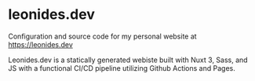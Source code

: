 # leonides.dev

Configuration and source code for my personal website at https://leonides.dev

Leonides.dev is a statically generated webiste built with Nuxt 3, Sass, and JS with a functional CI/CD pipeline utilizing Github Actions and Pages.
